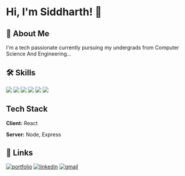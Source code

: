 
# Hi, I'm Siddharth! 👋

  
## 🚀 About Me
I'm a tech passionate currently pursuing my undergrads from Computer Science And Engineering...

  
## 🛠 Skills
[![](https://img.shields.io/badge/-Algorithms-orange)]()
[![](https://img.shields.io/badge/-Data_Structure-green)]()
[![](https://img.shields.io/badge/-Nodejs-blueviolet)]()
[![](https://img.shields.io/badge/-Reactjs-yellowgreen)]()
[![](https://img.shields.io/badge/-Expressjs-critical)]()
[![](https://img.shields.io/badge/-Mongo_DB-blue)]()

## Tech Stack

**Client:** React

**Server:** Node, Express

  
## 🔗 Links
[![portfolio](https://img.shields.io/badge/my_portfolio-000?style=for-the-badge&logo=ko-fi&logoColor=white)](https://siddharth189.github.io/portfolio/)
[![linkedin](https://img.shields.io/badge/my_linkedin-0A66C2?style=for-the-badge&logo=linkedin&logoColor=white)](https://www.linkedin.com/in/siddharth189/)
[![gmail](https://img.shields.io/badge/siddharthiiitg@gmail.com-1DA1F2?style=for-the-badge&&logoColor=white)](https://mail.google.com/siddharthiiitg@gmail.com)

  
